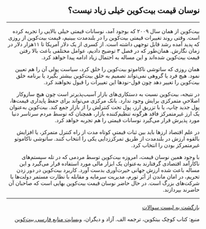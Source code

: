 <head><link rel="stylesheet" type="text/css" href="https://learnmeabitcoin.simorgh.me/assets/css/style.css">
<script src="https://code.jquery.com/jquery-1.12.4.min.js" integrity="sha256-ZosEbRLbNQzLpnKIkEdrPv7lOy9C27hHQ+Xp8a4MxAQ=" crossorigin="anonymous"></script>
<script src="https://learnmeabitcoin.simorgh.me/assets/js/respond.js"></script>    
<meta name="viewport" content="width=device-width, initial-scale=1, user-scalable=no">
</head>
<div class="wrapper"><section>
<div dir="rtl">
    <br/>
    <h2 id="3">نوسان قیمت بیت‌کوین خیلی زیاد نیست؟</h2>
    <hr/>
    <p>بیت‌کوین از همان سال ۲۰۰۹ که بوجود آمد، نوسانات قیمتی خیلی بالایی را تجربه کرده است. وقتی روند تغییرات قیمتی بیت‌کوین را در بلندمدت ببینیم، قیمت بیت‌کوین از روزی که پدید آمده رشد قابل توجهی داشته است. از کسری از یک دلار آمریکا تا ۱۱هزار دلار در زمان نگارش. همان‌طور که در فصل ۳ توضیح دادیم، عوامل مختلفی باعث بالا رفتن قیمت بیت‌کوین شده‌اند و این مساله به احتمال زیاد ادامه پیدا خواهد کرد.</p>
    <p>همان روزی که ساتوشی ناکاموتو بیت‌کوین را خلق کرد، سیاست پولی آن را هم تعیین نمود. هیچ فرد یا گروهی نمی‌تواند تصمیم به خلق بیت‌کوین بیشتر بگیرد یا برنامه خلق بیت‌کوین را تغییر دهد چون فول-نودها این تغییرات را قبول نخواهند کرد.</p>
    <p>در نتیجه، بیت‌کوین نسبت به دستکاری‌های بازار آسیب‌پذیرتر است چون هیچ سازوکار اصلاحیِ متمرکزی برایش وجود ندارد. بانک مرکزی می‌تواند برای حفظ پایداری قیمت‌ها، پول جدید چاپ، یا با تزریق ارز، پول تحت کنترلش را از بازار جمع کند. بیت‌کوین به‌عنوان یک ارز غیرمتمرکز فاقد هرگونه تنظیم‌کننده بازار، همچنان که توسط مردم سرتاسر دنیا مورد پذیرش قرار می‌گیرد نوسانات قیمتی را هم تجربه خواهد کرد.</p>
    <p>در علم اقتصاد ارزها باید بین ثبات قیمتیِ کوتاه مدت از راه کنترل متمرکز، یا افزایش بالقوه ارزش در بلندمدت از طریق تمرکززدایی یکی را انتخاب کنند. ساتوشی ناکاموتو غیرمتمرکز بودن را انتخاب کرد.</p>
    <p>با وجود همین نوسان قیمت، امروزه بیت‌کوین توسط مردمی که در تله سیستم‌های ناکارآمد اقتصادی گرفتارند به‌عنوان یک ابزار مالی مورد استفاده قرار می‌گیرد و این مساله باعث شده ارزش جهانی حیرت‌آوری بدست آورد. کاربرد بیت‌کوین در دور زدن تحریم، در امان ماندن از اَبَر تورم‌، مدیریت سرمایه و مقابله با نظارت مستمر دولت‌ها یا شرکت‌های بزرگ است. در حال حاضر نوسان قیمت بیت‌کوین بهایی است که صاحبان آن حاضرند بپردازند.</p>
    <hr/>
    <a href="https://simorgh.me/faq">بازگشت به لیست سوالات</a>
    <p>منبع: کتاب کوچک بیتکوین، ترجمه الف. آزاد و دیگران، <a href="https://bitcoind.me" target="_blank">وبسایت منابع فارسی بیت‌کوین</a></p>
</div>
    </section></div>

